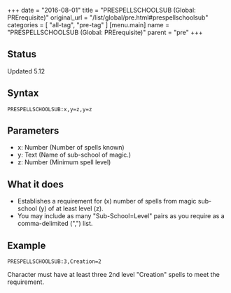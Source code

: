 +++
date = "2016-08-01"
title = "PRESPELLSCHOOLSUB (Global: PRErequisite)"
original_url = "/list/global/pre.html#prespellschoolsub"
categories = [ "all-tag", "pre-tag" ]
[menu.main]
    name = "PRESPELLSCHOOLSUB (Global: PRErequisite)"
    parent = "pre"
+++

## Status

Updated 5.12

## Syntax

`PRESPELLSCHOOLSUB:x,y=z,y=z`

## Parameters

-   x: Number (Number of spells known)
-   y: Text (Name of sub-school of magic.)
-   z: Number (Minimum spell level)



What it does
------------

-   Establishes a requirement for (x) number of spells from magic
    sub-school (y) of at least level (z).
-   You may include as many "Sub-School=Level" pairs as you require as a
    comma-delimited (",") list.

Example
-------

`PRESPELLSCHOOLSUB:3,Creation=2`

Character must have at least three 2nd level "Creation" spells to meet
the requirement.

